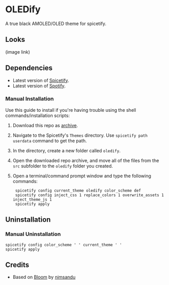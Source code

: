 
# OLEDify

A true black AMOLED/OLED theme for spicetify.

## Looks

(image link)

## Dependencies

- Latest version of [Spicetify](https://github.com/spicetify/spicetify-cli).
- Latest version of [Spotify](https://www.spotify.com/download).

### Manual Installation

Use this guide to install if you're having trouble using the shell commands/installation scripts:

1. Download this repo as [archive](https://codeload.github.com/nimsandu/spicetify-bloom/zip/refs/heads/main).
2. Navigate to the Spicetify's `Themes` directory. Use `spicetify path userdata` command to get the path.
3. In the directory, create a new folder called `oledify`.
4. Open the downloaded repo archive, and move all of the files from the `src` subfolder to the `oledify` folder you created.
5. Open a terminal/command prompt window and type the following commands:

   ```shell
    spicetify config current_theme oledify color_scheme def
    spicetify config inject_css 1 replace_colors 1 overwrite_assets 1 inject_theme_js 1
    spicetify apply
    ```

## Uninstallation

### Manual Uninstallation

```shell
spicetify config color_scheme ' ' current_theme ' '
spicetify apply
```

## Credits

- Based on [Bloom](https://github.com/nimsandu/spicetify-bloom/tree/main) by [nimsandu](https://github.com/nimsandu)  
